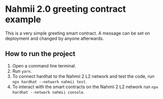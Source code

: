 # Nahmii 2.0 greeting contract example

This is a very simple greeting smart contract.
A message can be set on deployment and changed by anyone afterwards.

## How to run the project

1. Open a command line terminal.
2. Run `yarn`.
3. To connect hardhat to the Nahmii 2 L2 network and test the code, run `npx hardhat --network nahmii test`.
4. To interact with the smart contracts on the Nahmii 2 L2 network run `npx hardhat --network nahmii console`.